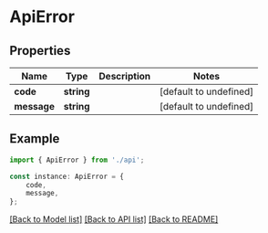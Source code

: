 # ApiError


## Properties

Name | Type | Description | Notes
------------ | ------------- | ------------- | -------------
**code** | **string** |  | [default to undefined]
**message** | **string** |  | [default to undefined]

## Example

```typescript
import { ApiError } from './api';

const instance: ApiError = {
    code,
    message,
};
```

[[Back to Model list]](../README.md#documentation-for-models) [[Back to API list]](../README.md#documentation-for-api-endpoints) [[Back to README]](../README.md)
